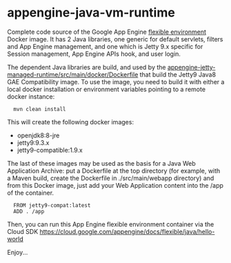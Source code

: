 appengine-java-vm-runtime
=========================

Complete code source of the Google App Engine [flexible environment](https://cloud.google.com/appengine/docs/flexible/) Docker image.
It has 2 Java libraries, one generic for default servlets, filters and App Engine management, and one which is Jetty 9.x specific for Session management, App Engine APIs hook, and user login.

The dependent Java libraries are build, and used by the [appengine-jetty-managed-runtime/src/main/docker/Dockerfile](appengine-jetty-managed-runtime/src/main/docker/Dockerfile) that build the Jetty9 Java8 GAE Compatibility image. To use
the image, you need to build it with either a local docker installation or environment variables pointing to a remote docker
instance:

      mvn clean install

This will create the following docker images:
 * openjdk8:8-jre
 * jetty9:9.3.x
 * jetty9-compatible:1.9.x

The last of these images may be used as the basis for a Java Web Application Archive: put a Dockerfile at the top directory (for example, with a Maven build, create the Dockerfile in ./src/main/webapp directory) and from this Docker image, just add your Web Application content into the /app of the container.

      FROM jetty9-compat:latest
      ADD . /app

Then, you can run this App Engine flexible environment container via the Cloud SDK
https://cloud.google.com/appengine/docs/flexible/java/hello-world

Enjoy...
